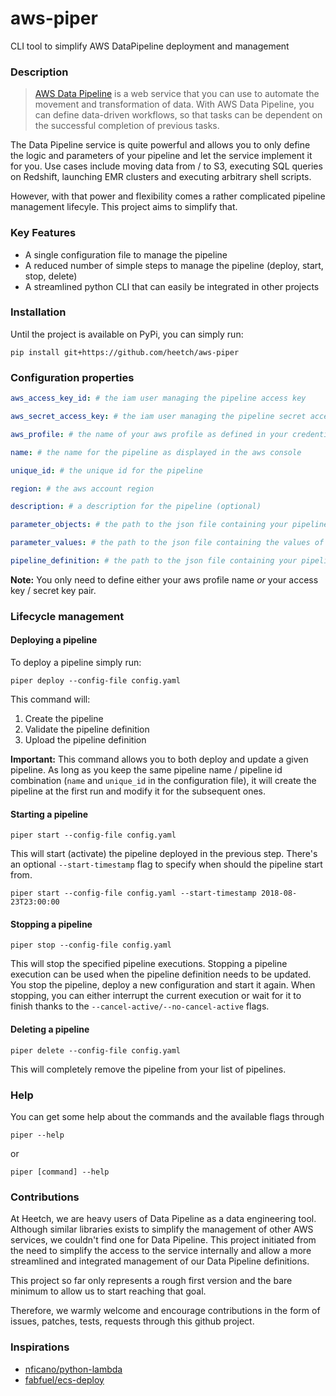 # aws-piper
CLI tool to simplify AWS DataPipeline deployment and management

### Description

> [AWS Data Pipeline](https://aws.amazon.com/datapipeline) is a web service that you can use to automate the movement and transformation of data. With AWS Data Pipeline, you can define data-driven workflows, so that tasks can be dependent on the successful completion of previous tasks.

The Data Pipeline service is quite powerful and allows you to only define the logic and parameters of your pipeline and let the service implement it for you.
Use cases include moving data from / to S3, executing SQL queries on Redshift, launching EMR clusters and executing arbitrary shell scripts.

However, with that power and flexibility comes a rather complicated pipeline management lifecyle. This project aims to simplify that.


### Key Features

- A single configuration file to manage the pipeline
- A reduced number of simple steps to manage the pipeline (deploy, start, stop, delete)
- A streamlined python CLI that can easily be integrated in other projects

### Installation

Until the project is available on PyPi, you can simply run:

```shell
pip install git+https://github.com/heetch/aws-piper
```

### Configuration properties

```yaml
aws_access_key_id: # the iam user managing the pipeline access key

aws_secret_access_key: # the iam user managing the pipeline secret access key

aws_profile: # the name of your aws profile as defined in your credentials file, see: https://docs.aws.amazon.com/cli/latest/userguide/cli-config-files.html

name: # the name for the pipeline as displayed in the aws console

unique_id: # the unique id for the pipeline

region: # the aws account region

description: # a description for the pipeline (optional)

parameter_objects: # the path to the json file containing your pipeline objects parameters

parameter_values: # the path to the json file containing the values of your pipeline objects parameters

pipeline_definition: # the path to the json file containing your pipeline objects
```

**Note:** You only need to define either your aws profile name _or_ your access key / secret key pair.

### Lifecycle management

#### Deploying a pipeline

To deploy a pipeline simply run:

```shell
piper deploy --config-file config.yaml
```

This command will:
1. Create the pipeline
2. Validate the pipeline definition
3. Upload the pipeline definition

**Important:** This command allows you to both deploy and update a given pipeline. As long as you keep the same pipeline name / pipeline id combination (`name` and `unique_id` in the configuration file), it will create the pipeline at the first run and modify it for the subsequent ones.

#### Starting a pipeline

```shell
piper start --config-file config.yaml
```

This will start (activate) the pipeline deployed in the previous step. There's an optional `--start-timestamp` flag to specify when should the pipeline start from.

```shell
piper start --config-file config.yaml --start-timestamp 2018-08-23T23:00:00
```

#### Stopping a pipeline

```shell
piper stop --config-file config.yaml
```

This will stop the specified pipeline executions.
Stopping a pipeline execution can be used when the pipeline definition needs to be updated.
You stop the pipeline, deploy a new configuration and start it again.
When stopping, you can either interrupt the current execution or wait for it to finish thanks to the `--cancel-active/--no-cancel-active` flags.

#### Deleting a pipeline

```shell
piper delete --config-file config.yaml
```

This will completely remove the pipeline from your list of pipelines.

### Help

You can get some help about the commands and the available flags through

```shell
piper --help
```

or 

```shell
piper [command] --help
```

### Contributions

At Heetch, we are heavy users of Data Pipeline as a data engineering tool.
Although similar libraries exists to simplify the management of other AWS services, we couldn't find one for Data Pipeline.
This project initiated from the need to simplify the access to the service internally and allow a more streamlined and integrated management of our Data Pipeline definitions.

This project so far only represents a rough first version and the bare minimum to allow us to start reaching that goal.

Therefore, we warmly welcome and encourage contributions in the form of issues, patches, tests, requests through this github project.


### Inspirations

- [nficano/python-lambda](https://github.com/nficano/python-lambda)
- [fabfuel/ecs-deploy](https://github.com/fabfuel/ecs-deploy)
